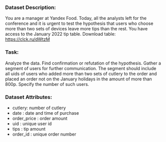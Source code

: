 ### Dataset Description: ### 
You are a manager at Yandex Food. Today, all the analysts left for the conference and it is urgent to test the hypothesis that users who choose more than two sets of devices leave more tips than the rest. You have access to the January 2022 tip table. Download table: https://clck.ru/dWtzM

### Task: ### 
Analyze the data. Find confirmation or refutation of the hypothesis. Gather a segment of users for further communication. The segment should include all uids of users who added more than two sets of cutlery to the order and placed an order not on the January holidays in the amount of more than 800p. Specify the number of such users.

### Dataset Attributes: ### 
- cutlery: number of cutlery 
- date : date and time of purchase 
- order_price : order amount 
- uid : unique user id 
- tips : tip amount 
- order_id : unique order number